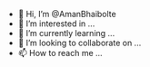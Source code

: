 - 👋 Hi, I’m @AmanBhaibolte
- 👀 I’m interested in ...
- 🌱 I’m currently learning ...
- 💞️ I’m looking to collaborate on ...
- 📫 How to reach me ...

<!---
AmanBhaibolte/AmanBhaibolte is a ✨ special ✨ repository because its `README.md` (this file) appears on your GitHub profile.
You can click the Preview link to take a look at your changes.
--->
